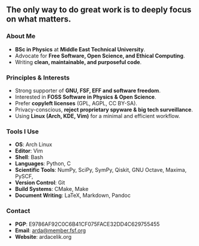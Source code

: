 ## The only way to do great work is to deeply focus on what matters.

### About Me
- **BSc in Physics** at **Middle East Technical University**.
- Advocate for **Free Software, Open Science, and Ethical Computing**.
- Writing **clean, maintainable, and purposeful code**.

### Principles & Interests
- Strong supporter of **GNU, FSF, EFF and software freedom**.
- Interested in **FOSS Software in Physics & Open Science**.
- Prefer **copyleft licenses** (GPL, AGPL, CC BY-SA).
- Privacy-conscious, **reject proprietary spyware & big tech surveillance**.
- Using **Linux (Arch, KDE, Vim)** for a minimal and efficient workflow.

### Tools I Use
- **OS**: Arch Linux
- **Editor**: Vim
- **Shell**: Bash
- **Languages**: Python, C
- **Scientific Tools**: NumPy, SciPy, SymPy, Qiskit, GNU Octave, Maxima, PySCF, 
- **Version Control**: Git
- **Build Systems**: CMake, Make
- **Document Writing**: LaTeX, Markdown, Pandoc

### Contact
- **PGP**: E9786AF92C0C6B41CF075FACE32DD4C629755455
- **Email**: arda@member.fsf.org
- **Website**: ardacelik.org
